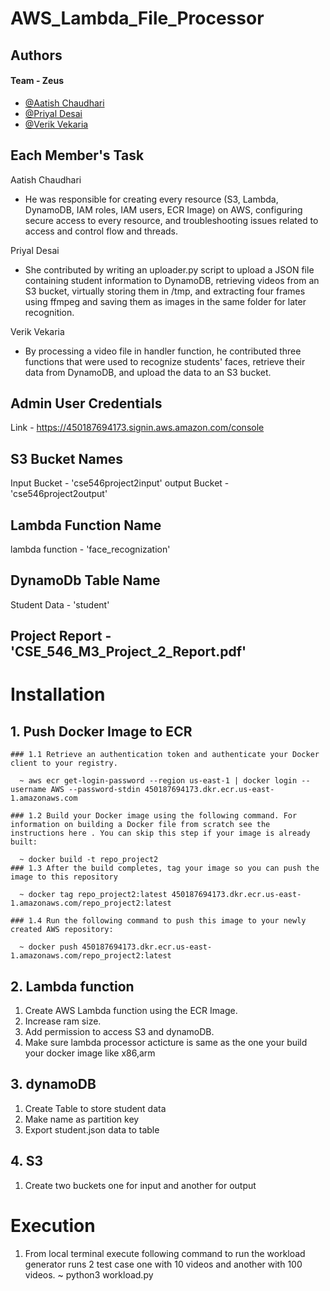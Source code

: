 # AWS_Lambda_File_Processor

## Authors
#### Team -  Zeus
- [@Aatish Chaudhari](https://github.com/Aatish13)
- [@Priyal Desai](https://github.com/priyalrdesai99)
- [@Verik Vekaria](https://github.com/verikv)


## Each Member's Task

Aatish Chaudhari
- He was responsible for creating every resource (S3, Lambda, DynamoDB, IAM roles, IAM users, ECR Image) on AWS, configuring secure access to every resource, and troubleshooting issues related to access and control flow and threads.

Priyal Desai
- She contributed by writing an uploader.py script to upload a JSON file containing student information to DynamoDB, retrieving videos from an S3 bucket, virtually storing them in /tmp, and extracting four frames using ffmpeg and saving them as images in the same folder for later recognition.

Verik Vekaria
- By processing a video file in handler function, he contributed three functions that were used to recognize students' faces, retrieve their data from DynamoDB, and upload the data to an S3 bucket.

## Admin User Credentials

Link - https://450187694173.signin.aws.amazon.com/console

## S3 Bucket Names

Input Bucket - 'cse546project2input'
output Bucket - 'cse546project2output'

## Lambda Function Name

lambda function - 'face_recognization'

## DynamoDb Table Name

Student Data - 'student'

## Project Report - 'CSE_546_M3_Project_2_Report.pdf'


# Installation 
## 1. Push Docker Image to ECR
    ### 1.1 Retrieve an authentication token and authenticate your Docker client to your registry.

      ~ aws ecr get-login-password --region us-east-1 | docker login --username AWS --password-stdin 450187694173.dkr.ecr.us-east-1.amazonaws.com
    
    ### 1.2 Build your Docker image using the following command. For information on building a Docker file from scratch see the instructions here . You can skip this step if your image is already built:

      ~ docker build -t repo_project2
    ### 1.3 After the build completes, tag your image so you can push the image to this repository
      
      ~ docker tag repo_project2:latest 450187694173.dkr.ecr.us-east-1.amazonaws.com/repo_project2:latest
    
    ### 1.4 Run the following command to push this image to your newly created AWS repository:
    
      ~ docker push 450187694173.dkr.ecr.us-east-1.amazonaws.com/repo_project2:latest
## 2. Lambda function
  1. Create AWS Lambda function using the ECR Image.
  2. Increase ram size.
  3. Add permission to access S3 and dynamoDB.
  4. Make sure lambda processor acticture is same as the one your build your docker image like x86,arm
## 3. dynamoDB
  1. Create Table to store student data
  2. Make name as partition key 
  1. Export student.json data to table
## 4. S3
  1. Create two buckets one for input and another for output


# Execution 
  1. From local terminal execute following command to run the workload generator runs 2 test case one with 10 videos and another with 100 videos.
  ~ python3 workload.py
